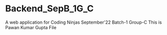 # Backend_SepB_1G_C
A web application for Coding Ninjas September'22 Batch-1 Group-C
This is Pawan Kumar Gupta File